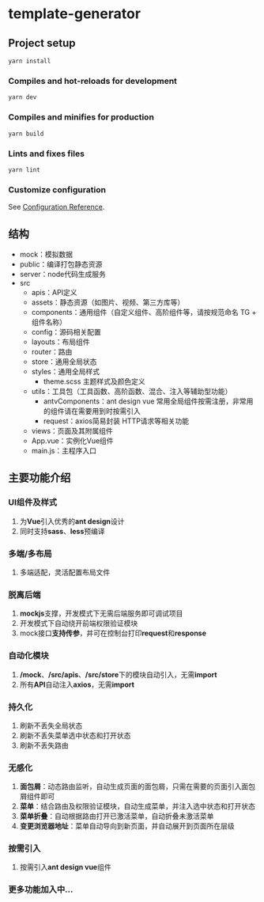 # template-generator

## Project setup
```
yarn install
```

### Compiles and hot-reloads for development
```
yarn dev
```

### Compiles and minifies for production
```
yarn build
```

### Lints and fixes files
```
yarn lint
```

### Customize configuration
See [Configuration Reference](https://cli.vuejs.org/config/).

## 结构

- mock：模拟数据
- public：编译打包静态资源
- server：node代码生成服务
- src
  - apis：API定义
  - assets：静态资源（如图片、视频、第三方库等）
  - components：通用组件（自定义组件、高阶组件等，请按规范命名 TG + 组件名称）
  - config：源码相关配置
  - layouts：布局组件
  - router：路由
  - store：通用全局状态
  - styles：通用全局样式
    - theme.scss 主题样式及颜色定义
  - utils：工具包（工具函数、高阶函数、混合、注入等辅助型功能）
    - antvComponents：ant design vue 常用全局组件按需注册，非常用的组件请在需要用到时按需引入
    - request：axios简易封装 HTTP请求等相关功能
  - views：页面及其附属组件
  - App.vue：实例化Vue组件
  - main.js：主程序入口

## 主要功能介绍

### UI组件及样式

  1. 为**Vue**引入优秀的**ant design**设计
  2. 同时支持**sass**、**less**预编译

### 多端/多布局

  1. 多端适配，灵活配置布局文件

### 脱离后端
  
  1. **mockjs**支撑，开发模式下无需后端服务即可调试项目
  2. 开发模式下自动绕开前端权限验证模块
  3. mock接口**支持传参**，并可在控制台打印**request**和**response**

### 自动化模块

  1. **/mock**、**/src/apis**、**/src/store**下的模块自动引入，无需**import**
  2. 所有**API**自动注入**axios**，无需**import**

### 持久化

  1. 刷新不丢失全局状态
  2. 刷新不丢失菜单选中状态和打开状态
  3. 刷新不丢失路由

### 无感化

  1. **面包屑**：动态路由监听，自动生成页面的面包屑，只需在需要的页面引入面包屑组件即可
  2. **菜单**：结合路由及权限验证模块，自动生成菜单，并注入选中状态和打开状态
  3. **菜单折叠**：自动根据路由打开已激活菜单，自动折叠未激活菜单
  4. **变更浏览器地址**：菜单自动导向到新页面，并自动展开到页面所在层级

### 按需引入

  1. 按需引入**ant design vue**组件

### 更多功能加入中...